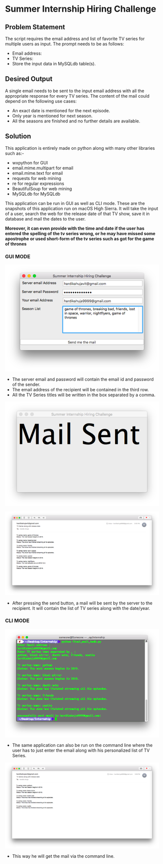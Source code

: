 # Summer Internship Hiring Challenge
## Problem Statement
The script requires the email address and list of favorite TV series for multiple users as input. The prompt needs to be as follows:
- Email address:
- TV Series:
- Store the input data in MySQLdb table(s).

## Desired Output
A single email needs to be sent to the input email address with all the appropriate response for every TV series. The content of the mail could depend on the following use cases:
- An exact date is mentioned for the next episode.
- Only year is mentioned for next season.
- All the seasons are finished and no further details are available.

## Solution
This application is entirely made on python along with many other libraries such as:-
- wxpython for GUI
- email.mime.multipart for email
- email.mime.text for email
- requests for web mining
- re for regular expressions
- BeautifulSoup for web mining
- MySQLdb for MySQLdb

This application can be run in GUI as well as CLI mode. These are the snapshots of this application run on macOS High Sierra. It will take the input of a user, search the web for the release date of that TV show, save it in database and mail the dates to the user.

__Moreover, it can even provide with the time and date if the user has entered the spelling of the tv series wrong, or he may have missed some apostrophe or used short-form of the tv series such as got for the game of thrones__

### GUI MODE
![GUI Mode](https://github.com/someoneme/get_updates_tvseries/blob/master/Screenshots/GUI.png "Get updates")

+ The server email and password will contain the email id and password of the sender. 
+ The email address of the recipient will be contained in the third row. 
+ All the TV Series titles will be written in the box separated by a comma.

![GUI Mode](https://github.com/someoneme/get_updates_tvseries/blob/master/Screenshots/Mail_sent.png "Get updates")

![GUI Mode](https://github.com/someoneme/get_updates_tvseries/blob/master/Screenshots/Mail.png "Get updates")

+ After pressing the send button, a mail will be sent by the server to the recipient. It will contain the list of TV series along with the date/year.

### CLI MODE
![GUI Mode](https://github.com/someoneme/get_updates_tvseries/blob/master/Screenshots/Terminal.png "Get updates")

+ The same application can also be run on the command line where the user has to just enter the email along with his personalized list of TV Series. 

![GUI Mode](https://github.com/someoneme/get_updates_tvseries/blob/master/Screenshots/Mail_terminal.png "Get updates")

+ This way he will get the mail via the command line.
